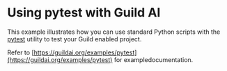 # Using pytest with Guild AI

This example illustrates how you can use standard Python scripts with
the [pytest](https://docs.pytest.org/en/stable/) utility to test your
Guild enabled project.

Refer to
[https://guildai.org/examples/pytest](https://guildai.org/examples/pytest)
for exampledocumentation.
